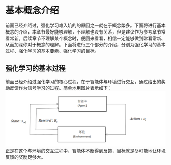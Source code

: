 # 基本概念介绍
前面已经介绍过，强化学习难入坑的的原因之一就在于概念繁多。下面将进行基本概念的介绍，本章节最好能够理解，不理解也没有关系，但是建议作为参考章节常看常新。后续章节不理解某个概念时，便回来看看，相信一定能够做到常看常新、从而加深你对于概念的理解。下面将进行三个部分的介绍，分别为强化学习的基本过程、强化学习的基本要素、强化学习的目标。


## 强化学习的基本过程
前面已经介绍过强化学习的核心过程，在于智能体与环境进行交互，通过给出的奖励反馈作为信号学习的过程。简单地用图片表示如下：
![](static/4.6.9.3.1.png)
正是在这个与环境的交互过程中，智能体不断得到反馈，目标就是尽可能地让环境反馈的奖励足够大。